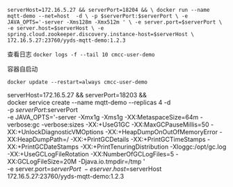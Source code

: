 `
serverHost=172.16.5.27 && serverPort=18204 && \
docker run --name mqtt-demo --net=host  -d \
-p $serverPort:$serverPort \
-e JAVA_OPTS='-server -Xms128m -Xmx512m ' \
-e server.port=$serverPort \
-e server.host=$serverHost \
-e spring.cloud.zookeeper.discovery.instance-host=$serverHost \
172.16.5.27:23760/yyds-mqtt-demo:1.2.3
`

查看日志
`docker logs -f --tail 10 cmcc-user-demo`

容器自启动

`docker update --restart=always cmcc-user-demo`

serverHost=172.16.5.27 && serverPort=18203 && \
docker service create --name mqtt-demo --replicas 4 -d \
-p $serverPort:$serverPort \
-e JAVA_OPTS='-server -Xmx1g -Xms1g -XX:MetaspaceSize=64m -verbose:gc -verbose:sizes -XX:+UseG1GC -XX:MaxGCPauseMillis=50 -XX:+UnlockDiagnosticVMOptions -XX:+HeapDumpOnOutOfMemoryError -XX:HeapDumpPath=/ -XX:+PrintGCDetails -XX:+PrintGCTimeStamps -XX:+PrintGCDateStamps -XX:+PrintTenuringDistribution -Xloggc:/opt/gc.log -XX:+UseGCLogFileRotation -XX:NumberOfGCLogFiles=5 -XX:GCLogFileSize=20M -Djava.io.tmpdir=/tmp ' \
-e server.port=$serverPort \
-e server.host=$serverHost \
172.16.5.27:23760/yyds-mqtt-demo:1.2.3